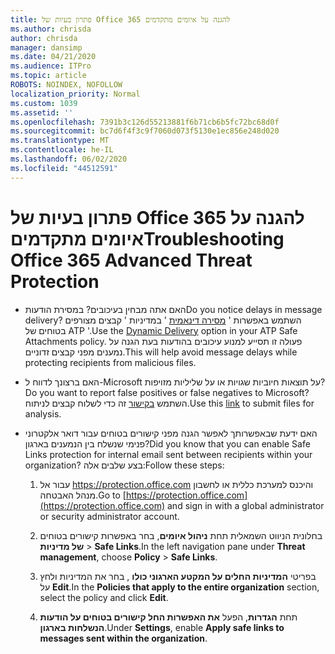 ```yaml
---
title: פתרון בעיות של Office 365 להגנה על איומים מתקדמים
ms.author: chrisda
author: chrisda
manager: dansimp
ms.date: 04/21/2020
ms.audience: ITPro
ms.topic: article
ROBOTS: NOINDEX, NOFOLLOW
localization_priority: Normal
ms.custom: 1039
ms.assetid: ''
ms.openlocfilehash: 7391b3c126d55213881f6b71cb6b5fc72bc68d0f
ms.sourcegitcommit: bc7d6f4f3c9f7060d073f5130e1ec856e248d020
ms.translationtype: MT
ms.contentlocale: he-IL
ms.lasthandoff: 06/02/2020
ms.locfileid: "44512591"
---
```

# <a name="troubleshooting-office-365-advanced-threat-protection"></a><span data-ttu-id="137c1-102">פתרון בעיות של Office 365 להגנה על איומים מתקדמים</span><span class="sxs-lookup"><span data-stu-id="137c1-102">Troubleshooting Office 365 Advanced Threat Protection</span></span>

- <span data-ttu-id="137c1-103">האם אתה מבחין בעיכובים? במסירת הודעות</span><span class="sxs-lookup"><span data-stu-id="137c1-103">Do you notice delays in message delivery?</span></span> <span data-ttu-id="137c1-104">השתמש באפשרות ' [מסירה דינאמית](https://docs.microsoft.com/microsoft-365/security/office-365-security/dynamic-delivery-and-previewing) ' במדיניות ' קבצים מצורפים בטוחים של ATP '.</span><span class="sxs-lookup"><span data-stu-id="137c1-104">Use the [Dynamic Delivery](https://docs.microsoft.com/microsoft-365/security/office-365-security/dynamic-delivery-and-previewing) option in your ATP Safe Attachments policy.</span></span> <span data-ttu-id="137c1-105">פעולה זו תסייע למנוע עיכובים בהודעות בעת הגנה על נמענים מפני קבצים זדוניים.</span><span class="sxs-lookup"><span data-stu-id="137c1-105">This will help avoid message delays while protecting recipients from malicious files.</span></span>

- <span data-ttu-id="137c1-106">האם ברצונך לדווח ל-Microsoft על תוצאות חיוביות שגויות או על שליליות מזויפות?</span><span class="sxs-lookup"><span data-stu-id="137c1-106">Do you want to report false positives or false negatives to Microsoft?</span></span> <span data-ttu-id="137c1-107">השתמש [בקישור](https://www.microsoft.com/wdsi/filesubmission/) זה כדי לשלוח קבצים לניתוח.</span><span class="sxs-lookup"><span data-stu-id="137c1-107">Use this [link](https://www.microsoft.com/wdsi/filesubmission/) to submit files for analysis.</span></span>

- <span data-ttu-id="137c1-108">האם ידעת שבאפשרותך לאפשר הגנה מפני קישורים בטוחים עבור דואר אלקטרוני פנימי שנשלח בין הנמענים בארגון?</span><span class="sxs-lookup"><span data-stu-id="137c1-108">Did you know that you can enable Safe Links protection for internal email sent between recipients within your organization?</span></span> <span data-ttu-id="137c1-109">בצע שלבים אלה:</span><span class="sxs-lookup"><span data-stu-id="137c1-109">Follow these steps:</span></span>

  1. <span data-ttu-id="137c1-110">עבור אל https://protection.office.com והיכנס למערכת כללית או לחשבון מנהל האבטחה.</span><span class="sxs-lookup"><span data-stu-id="137c1-110">Go to [https://protection.office.com](https://protection.office.com) and sign in with a global administrator or security administrator account.</span></span>

  2. <span data-ttu-id="137c1-111">בחלונית הניווט השמאלית תחת **ניהול איומים**, בחר באפשרות קישורים בטוחים **של מדיניות** \> **Safe Links**.</span><span class="sxs-lookup"><span data-stu-id="137c1-111">In the left navigation pane under **Threat management**, choose **Policy** \> **Safe Links**.</span></span>

  3. <span data-ttu-id="137c1-112">בפריטי **המדיניות החלים על המקטע הארגוני כולו** , בחר את המדיניות ולחץ על **Edit**.</span><span class="sxs-lookup"><span data-stu-id="137c1-112">In the **Policies that apply to the entire organization** section, select the policy and click **Edit**.</span></span>

  4. <span data-ttu-id="137c1-113">תחת **הגדרות**, הפעל **את האפשרות החל קישורים בטוחים על הודעות הנשלחות בארגון**.</span><span class="sxs-lookup"><span data-stu-id="137c1-113">Under **Settings**, enable **Apply safe links to messages sent within the organization**.</span></span>
